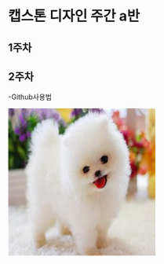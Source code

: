 # 캡스톤 디자인 주간 a반

## 1주차

## 2주차  
  -Github사용법
 
 <img width="300" height="300" src="./png/강아지.jpg"></img>
  
